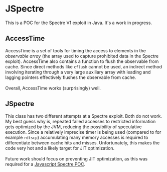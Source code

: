 # JSpectre
This is a POC for the Spectre V1 exploit in Java.  It's a work in progress.

## AccessTime
AccessTime is a set of tools for timing the access to elements in the *observable array* (the array used to capture prohibited data in the Spectre exploit).  AccessTime also contains a function to flush the observable from cache.  Since direct methods like `cflush` cannot be used, an indirect method involving iterating through a very large auxiliary array with leading and lagging pointers effectively flushes the observable from cache.<br><br> Overall, AccessTime works (surprisingly) well.

## JSpectre
This class has two different attempts at a Spectre exploit.  Both do not work. My best guess why is, repeated failed accesses to restricted information gets optimized by the JVM, reducing the possibility of speculative execution.  Since a relatively imprecise timer is being used (compared to for example `rdtscp`) accumulating many memory accesses is required to differentiate between cache hits and misses.  Unfortunately, this makes the code very hot and a likely target for JIT optimization. <br><br>
Future work should focus on preventing JIT optimization, as this was required for a [Javascript Spectre POC](https://github.com/google/security-research-pocs/tree/master/spectre.js).
